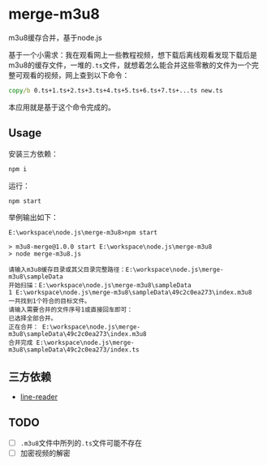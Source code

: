 # merge-m3u8
m3u8缓存合并，基于node.js

基于一个小需求：我在观看网上一些教程视频，想下载后离线观看发现下载后是m3u8的缓存文件，一堆的`.ts`文件，就想着怎么能合并这些零散的文件为一个完整可观看的视频，网上查到以下命令：

``` cmd
copy/b 0.ts+1.ts+2.ts+3.ts+4.ts+5.ts+6.ts+7.ts+...ts new.ts
```

本应用就是基于这个命令完成的。

## Usage
安装三方依赖：
``` cmd
npm i
```
运行：
``` cmd
npm start
```

举例输出如下：
```
E:\workspace\node.js\merge-m3u8>npm start

> m3u8-merge@1.0.0 start E:\workspace\node.js\merge-m3u8
> node merge-m3u8.js

请输入m3u8缓存目录或其父目录完整路径：E:\workspace\node.js\merge-m3u8\sampleData
开始扫描：E:\workspace\node.js\merge-m3u8\sampleData
1 E:\workspace\node.js\merge-m3u8\sampleData\49c2c0ea273\index.m3u8
一共找到1个符合的目标文件。
请输入需要合并的文件序号1或直接回车即可：
已选择全部合并。
正在合并： E:\workspace\node.js\merge-m3u8\sampleData\49c2c0ea273\index.m3u8
合并完成 E:\workspace\node.js\merge-m3u8\sampleData\49c2c0ea273/index.ts

```

## 三方依赖

- [line-reader](https://github.com/nickewing/line-reader)

## TODO

- [ ] `.m3u8`文件中所列的`.ts`文件可能不存在
- [ ] 加密视频的解密
